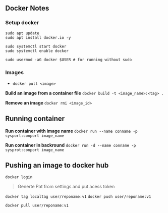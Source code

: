 ## Docker Notes

### Setup docker

```
sudo apt update
sudo apt install docker.io -y

sudo systemctl start docker
sudo systemctl enable docker

sudo usermod -aG docker $USER # for running without sudo
```


### Images

- `docker pull <image>`

**Build an image from a container file**
`docker build -t <image_name>:<tag> .`


**Remove an image**
`docker rmi <image_id>`


## Running container

**Run container with image name**
`docker run --name conname -p sysport:conport image_name` 

**Run container in backround**
`docker run -d --name conname -p sysprot:conport image_name` 


## Pushing an image to docker hub

`docker login`
> Generte Pat from settings and put acess token

`docker tag localtag user/reponame:v1`
`docker push user/reponame:v1`


`docker pull user/reponame:v1`

